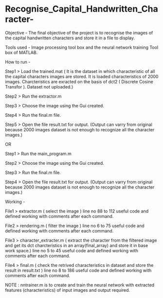 # Recognise_Capital_Handwritten_Character-

Objective - The final objective of the project is to recognise the images of the capital handwritten characters and store it in a file to display.

Tools used - Image processing tool box and the neural network training Tool box of MATLAB.

How to run -

Step1 >  Load the trained.mat ( It is the dataset in which characteristic of all the capital characters images are stored.                        It is loaded characteristics of 2000 images. Charcteristics are exracted on the basis of dct2 ( Discrete Cosine                          Transfor ). Dataset not uploaded.)

Step2 >  Run the extractor.m

Step3 >  Choose the image using the Gui created.

Step4 >  Run the final.m file.

Step5 >  Open the file result.txt for output. (Output can varry from original because 2000 images dataset is not enough to                        recognize all the character images.)

OR

Step1 >  Run the main_program.m

Step2 >  Choose the image using the Gui created.

Step3 >  Run the final.m file.

Step4 >  Open the file result.txt for output. (Output can varry from original because 2000 images dataset is not enough to                        recognize all the character images.)

Working - 

File1 > extractor.m ( select the image )
        line no 88 to 112 useful code and defined working with comments after each command.

File2 > rendering.m ( filter the image )
        line no 6 to 75 useful code and defined working with comments after each command.

File3 > character_extracter.m ( extract the character from the filtered image and get its dct charcteristics in an array(final_array)           and store it in base work space.)
        line no 5 to 45 useful code and defined working with comments after each command.

File4 > final.m ( check the retrived characteristics in dataset and store the result in result.txt )
        line no 8 to 186 useful code and defined working with comments after each command.

NOTE : nntrainer.m is to create and train the neural network with extracted features (characteristics) of input images and output              required.
